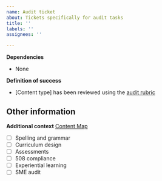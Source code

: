 ```yaml
---
name: Audit ticket
about: Tickets specifically for audit tasks
title: ''
labels: ''
assignees: ''

---
```


**Dependencies**
- None

**Definition of success**
- [Content type] has been reviewed using the [audit rubric](https://docs.google.com/spreadsheets/d/15ryjqGEn9NCMztE0RjSYvNHlwWxCiU3MPUL3rCr3L3g/edit?usp=sharing)

**Other information**
- 

**Additional context**
[Content Map](https://docs.google.com/spreadsheets/d/1kpNHBFV-v6RCWhLeIFkMvbbRR5e8t2dbtqlvnbwuevQ/edit?gid=0#gid=0)

- [ ] Spelling and grammar
- [ ] Curriculum design
- [ ] Assessments
- [ ] 508 compliance
- [ ] Experiential learning
- [ ] SME audit
